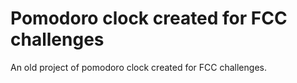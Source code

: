 # Pomodoro clock created for FCC challenges

An old project of pomodoro clock created for FCC challenges.
